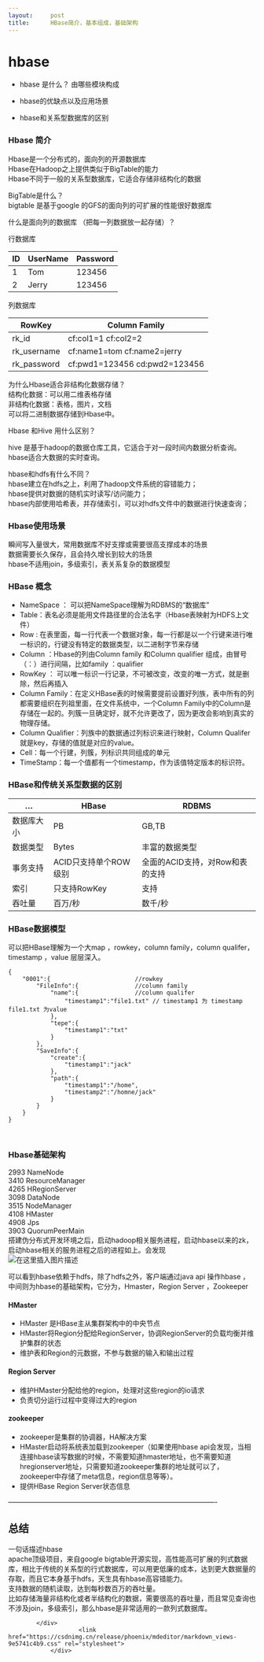 ```yaml
---
layout:     post
title:      HBase简介，基本组成，基础架构
---
```

<div id="article_content" class="article_content clearfix csdn-tracking-statistics" data-pid="blog" data-mod="popu_307" data-dsm="post">
								            <div id="content_views" class="markdown_views prism-atom-one-dark">
							<!-- flowchart 箭头图标 勿删 -->
							<svg xmlns="http://www.w3.org/2000/svg" style="display: none;"><path stroke-linecap="round" d="M5,0 0,2.5 5,5z" id="raphael-marker-block" style="-webkit-tap-highlight-color: rgba(0, 0, 0, 0);"></path></svg>
							<h1><a id="hbase_1"></a>hbase</h1>
<ul>
<li>
<p>hbase 是什么？ 由哪些模块构成</p>
</li>
<li>
<p>hbase的优缺点以及应用场景</p>
</li>
<li>
<p>hbase和关系型数据库的区别</p>
</li>
</ul>
<h3><a id="Hbase__11"></a>Hbase 简介</h3>
<p>Hbase是一个分布式的，面向列的开源数据库<br>
Hbase在Hadoop之上提供类似于BigTable的能力<br>
Hbase不同于一般的关系型数据库，它适合存储非结构化的数据</p>
<p>BigTable是什么？<br>
bigtable 是基于google 的GFS的面向列的可扩展的性能很好数据库</p>
<p>什么是面向列的数据库 （把每一列数据放一起存储）？</p>
<p>行数据库</p>

<table>
<thead>
<tr>
<th>ID</th>
<th>UserName</th>
<th>Password</th>
</tr>
</thead>
<tbody>
<tr>
<td>1</td>
<td>Tom</td>
<td>123456</td>
</tr>
<tr>
<td>2</td>
<td>Jerry</td>
<td>123456</td>
</tr>
</tbody>
</table><p>列数据库</p>

<table>
<thead>
<tr>
<th>RowKey</th>
<th>Column Family</th>
</tr>
</thead>
<tbody>
<tr>
<td>rk_id</td>
<td>cf:col1=1 cf:col2=2</td>
</tr>
<tr>
<td>rk_username</td>
<td>cf:name1=tom cf:name2=jerry</td>
</tr>
<tr>
<td>rk_password</td>
<td>cf:pwd1=123456 cd:pwd2=123456</td>
</tr>
</tbody>
</table><p>为什么Hbase适合非结构化数据存储？<br>
结构化数据：可以用二维表格存储<br>
非结构化数据：表格，图片，文档<br>
可以将二进制数据存储到Hbase中。</p>
<p>Hbase 和Hive 用什么区别？</p>
<p>hive 是基于hadoop的数据仓库工具，它适合于对一段时间内数据分析查询。<br>
hbase适合大数据的实时查询。</p>
<p>hbase和hdfs有什么不同？<br>
hbase建立在hdfs之上，利用了hadoop文件系统的容错能力；<br>
hbase提供对数据的随机实时读写/访问能力；<br>
hbase内部使用哈希表，并存储索引，可以对hdfs文件中的数据进行快速查询；</p>
<h3><a id="Hbase_50"></a>Hbase使用场景</h3>
<p>瞬间写入量很大，常用数据库不好支撑或需要很高支撑成本的场景<br>
数据需要长久保存，且会持久增长到较大的场景<br>
hbase不适用join，多级索引，表关系复杂的数据模型</p>
<h3><a id="HBase__58"></a>HBase 概念</h3>
<ul>
<li>NameSpace ： 可以把NameSpace理解为RDBMS的“数据库”</li>
<li>Table：表名必须是能用文件路径里的合法名字（Hbase表映射为HDFS上文件）</li>
<li>Row : 在表里面，每一行代表一个数据对象，每一行都是以一个行键来进行唯一标识的，行键没有特定的数据类型，以二进制字节来存储</li>
<li>Column ：Hbase的列由Column family 和Column qualifier 组成，由冒号（：）进行间隔，比如family ：qualifier</li>
<li>RowKey ： 可以唯一标识一行记录，不可被改变，改变的唯一方式，就是删除，然后再插入</li>
<li>Column Family：在定义HBase表的时候需要提前设置好列族，表中所有的列都需要组织在列祖里面，在文件系统中，一个Column Family中的Column是存储在一起的。列簇一旦确定好，就不允许更改了，因为更改会影响到真实的物理存储。</li>
<li>Column Qualifier：列族中的数据通过列标识来进行映射，Column Qualifer就是key，存储的值就是对应的value。</li>
<li>Cell：每一个行建，列簇，列标识共同组成的单元</li>
<li>TimeStamp：每一个值都有一个timestamp，作为该值特定版本的标识符。</li>
</ul>
<h3><a id="HBase_70"></a>HBase和传统关系型数据的区别</h3>

<table>
<thead>
<tr>
<th>…</th>
<th>HBase</th>
<th>RDBMS</th>
</tr>
</thead>
<tbody>
<tr>
<td>数据库大小</td>
<td>PB</td>
<td>GB,TB</td>
</tr>
<tr>
<td>数据类型</td>
<td>Bytes</td>
<td>丰富的数据类型</td>
</tr>
<tr>
<td>事务支持</td>
<td>ACID只支持单个ROW级别</td>
<td>全面的ACID支持，对Row和表的支持</td>
</tr>
<tr>
<td>索引</td>
<td>只支持RowKey</td>
<td>支持</td>
</tr>
<tr>
<td>吞吐量</td>
<td>百万/秒</td>
<td>数千/秒</td>
</tr>
</tbody>
</table><h3><a id="HBase_80"></a>HBase数据模型</h3>
<p>可以把HBase理解为一个大map ，rowkey，column family，column qualifer，timestamp ，value 层层深入。</p>
<pre><code class="prism language-json"><span class="token punctuation">{</span>
	<span class="token string">"0001"</span><span class="token punctuation">:</span><span class="token punctuation">{</span>                        <span class="token comment">//rowkey</span>
		<span class="token string">"FileInfo"</span><span class="token punctuation">:</span><span class="token punctuation">{</span>				<span class="token comment">//column family</span>
			<span class="token string">"name"</span><span class="token punctuation">:</span><span class="token punctuation">{</span>                <span class="token comment">//column qualifer</span>
				<span class="token string">"timestamp1"</span><span class="token punctuation">:</span><span class="token string">"file1.txt"</span> <span class="token comment">// timestamp1 为 timestamp file1.txt 为value</span>
			<span class="token punctuation">}</span><span class="token punctuation">,</span>
			<span class="token string">"tepe"</span><span class="token punctuation">:</span><span class="token punctuation">{</span>
				<span class="token string">"timestamp1"</span><span class="token punctuation">:</span><span class="token string">"txt"</span>
			<span class="token punctuation">}</span>
		<span class="token punctuation">}</span><span class="token punctuation">,</span>
		<span class="token string">"SaveInfo"</span><span class="token punctuation">:</span><span class="token punctuation">{</span>
			<span class="token string">"create"</span><span class="token punctuation">:</span><span class="token punctuation">{</span>
				<span class="token string">"timestamp1"</span><span class="token punctuation">:</span><span class="token string">"jack"</span>
			<span class="token punctuation">}</span><span class="token punctuation">,</span>
			<span class="token string">"path"</span><span class="token punctuation">:</span><span class="token punctuation">{</span>
				<span class="token string">"timestamp1"</span><span class="token punctuation">:</span><span class="token string">"/home"</span><span class="token punctuation">,</span>
				<span class="token string">"timestamp2"</span><span class="token punctuation">:</span><span class="token string">"/homne/jack"</span>
			<span class="token punctuation">}</span>
		<span class="token punctuation">}</span>
	<span class="token punctuation">}</span>
<span class="token punctuation">}</span>

</code></pre>
<h3><a id="Hbase_108"></a>Hbase基础架构</h3>
<p>2993 NameNode<br>
3410 ResourceManager<br>
4265 HRegionServer<br>
3098 DataNode<br>
3515 NodeManager<br>
4108 HMaster<br>
4908 Jps<br>
3903 QuorumPeerMain<br>
搭建伪分布式开发环境之后，启动hadoop相关服务进程，启动hbase以来的zk，启动hbase相关的服务进程之后的进程如上。会发现<br>
<img src="https://img-blog.csdnimg.cn/2018110122521642.png?x-oss-process=image/watermark,type_ZmFuZ3poZW5naGVpdGk,shadow_10,text_aHR0cHM6Ly9ibG9nLmNzZG4ubmV0L3poYW5nc2hrXw==,size_16,color_FFFFFF,t_70" alt="在这里插入图片描述"></p>
<p>可以看到hbase依赖于hdfs，除了hdfs之外，客户端通过java api 操作hbase ，中间则为hbase的基础架构，它分为，Hmaster，Region Server ，Zookeeper</p>
<h4><a id="HMaster_123"></a>HMaster</h4>
<ul>
<li>HMaster 是HBase主从集群架构中的中央节点</li>
<li>HMaster将Region分配给RegionServer，协调RegionServer的负载均衡并维护集群的状态</li>
<li>维护表和Region的元数据，不参与数据的输入和输出过程</li>
</ul>
<h4><a id="Region_Server_128"></a>Region Server</h4>
<ul>
<li>维护HMaster分配给他的region，处理对这些region的io请求</li>
<li>负责切分运行过程中变得过大的region</li>
</ul>
<h4><a id="zookeeper_132"></a>zookeeper</h4>
<ul>
<li>zookeeper是集群的协调器，HA解决方案</li>
<li>HMaster启动将系统表加载到zookeeper（如果使用hbase api会发现，当相连接hbase读写数据的时候，不需要知道hmaster地址，也不需要知道hregionserver地址，只需要知道zookeeper集群的地址就可以了，zookeeper中存储了meta信息，region信息等等）。</li>
<li>提供HBase Region Server状态信息</li>
</ul>
<p>——————————————————————————————-</p>
<h2><a id="_141"></a>总结</h2>
<p>一句话描述hbase<br>
apache顶级项目，来自google bigtable开源实现，高性能高可扩展的列式数据库，相比于传统的关系型的行式数据库，可以用更低廉的成本，达到更大数据量的存取，而且它本身基于hdfs，天生具有hbase高容错能力。<br>
支持数据的随机读取，达到每秒数百万的吞吐量。<br>
比如存储海量非结构化或者半结构化的数据，需要很高的吞吐量，而且常见查询也不涉及join，多级索引，那么hbase是非常适用的一款列式数据库。</p>

            </div>
						<link href="https://csdnimg.cn/release/phoenix/mdeditor/markdown_views-9e5741c4b9.css" rel="stylesheet">
                </div>
